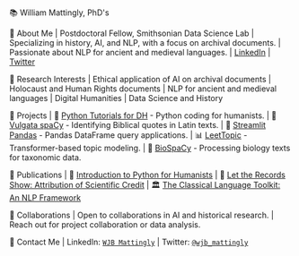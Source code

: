 📚 William Mattingly, PhD's

📕 About Me
   | Postdoctoral Fellow, Smithsonian Data Science Lab
   | Specializing in history, AI, and NLP, with a focus on archival documents.
   | Passionate about NLP for ancient and medieval languages.
   | [LinkedIn](https://www.linkedin.com/in/wjbmattingly/) | [Twitter](https://twitter.com/wjb_mattingly)

📘 Research Interests
   | Ethical application of AI on archival documents
   | Holocaust and Human Rights documents
   | NLP for ancient and medieval languages
   | Digital Humanities
   | Data Science and History

📙 Projects
   | 🐍 [Python Tutorials for DH](https://www.youtube.com/pythontutorialsfordigitalhumanities) - Python coding for humanists.
   | 📖 [Vulgata spaCy](https://github.com/wjbmattingly/vulgata-spacy) - Identifying Biblical quotes in Latin texts.
   | 🐼 [Streamlit Pandas](https://github.com/wjbmattingly/streamlit-pandas) - Pandas DataFrame query applications.
   | 📊 [LeetTopic](https://github.com/wjbmattingly/leet-topic) - Transformer-based topic modeling.
   | 🧬 [BioSpaCy](https://github.com/wjbmattingly/biospacy) - Processing biology texts for taxonomic data.

📗 Publications
   | 📖 [Introduction to Python for Humanists](https://www.routledge.com/Introduction-to-Python-for-Humanists/Mattingly/p/book/9781032378374)
   | 🧪 [Let the Records Show: Attribution of Scientific Credit](https://www.journals.uchicago.edu/doi/10.1086/724949)
   | 🏛️ [The Classical Language Toolkit: An NLP Framework](https://aclanthology.org/2021.acl-demo.3.pdf)

📔 Collaborations
   | Open to collaborations in AI and historical research.
   | Reach out for project collaboration or data analysis.

📒 Contact Me
   | LinkedIn: [`WJB Mattingly`](https://www.linkedin.com/in/wjbmattingly/)
   | Twitter: [`@wjb_mattingly`](https://twitter.com/wjb_mattingly)
